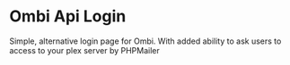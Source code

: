 # Ombi Api Login
 Simple, alternative login page for Ombi. With added ability to ask users to access to your plex server by PHPMailer
